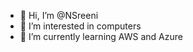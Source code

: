 - 👋 Hi, I’m @NSreeni
- 👀 I’m interested in computers
- 🌱 I’m currently learning AWS and Azure

<!---
NSreeni/NSreeni is a ✨ special ✨ repository because its `README.md` (this file) appears on your GitHub profile.
You can click the Preview link to take a look at your changes.
--->
